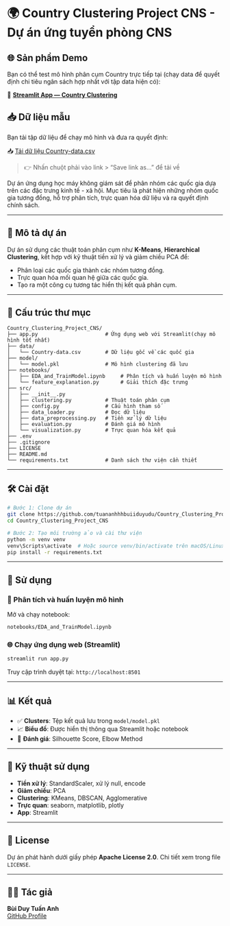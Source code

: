 # 🌍 Country Clustering Project CNS - Dự án ứng tuyển phòng CNS
## 🌐 Sản phẩm Demo
Bạn có thể test mô hình phân cụm Country trực tiếp tại (chạy data để quyết định chi tiêu ngân sách hợp nhất với tập data hiện có):

🔗 [**Streamlit App — Country Clustering**](https://countryclusteringprojectcns-jnt7sslytihlcjmk85nf6r.streamlit.app/)


## 📥 Dữ liệu mẫu

Bạn tải tập dữ liệu để chạy mô hình và đưa ra quyết định:

📥 [Tải dữ liệu Country-data.csv](https://github.com/tuananhhhbuiiduyudu/Country_Clustering_Project_CNS/raw/main/data/Country-data.csv)
> 👉 Nhấn chuột phải vào link > “Save link as...” để tải về


Dự án ứng dụng học máy không giám sát để phân nhóm các quốc gia dựa trên các đặc trưng kinh tế - xã hội. Mục tiêu là phát hiện những nhóm quốc gia tương đồng, hỗ trợ phân tích, trực quan hóa dữ liệu và ra quyết định chính sách.

---

## 📌 Mô tả dự án

Dự án sử dụng các thuật toán phân cụm như **K-Means**, **Hierarchical Clustering**,  kết hợp với kỹ thuật tiền xử lý và giảm chiều PCA để:

- Phân loại các quốc gia thành các nhóm tương đồng.
- Trực quan hóa mối quan hệ giữa các quốc gia.
- Tạo ra một công cụ tương tác hiển thị kết quả phân cụm.

---

## 📁 Cấu trúc thư mục

```
Country_Clustering_Project_CNS/
├── app.py                      # Ứng dụng web với Streamlit(chạy mô hình tốt nhất)
├── data/
│   └── Country-data.csv        # Dữ liệu gốc về các quốc gia
├── model/
│   └── model.pkl               # Mô hình clustering đã lưu
├── notebooks/
│   ├── EDA_and_TrainModel.ipynb     # Phân tích và huấn luyện mô hình
│   └── feature_explanation.py       # Giải thích đặc trưng
├── src/                        
│   ├── __init__.py
│   ├── clustering.py           # Thuật toán phân cụm
│   ├── config.py               # Cấu hình tham số
│   ├── data_loader.py          # Đọc dữ liệu
│   ├── data_preprocessing.py   # Tiền xử lý dữ liệu
│   ├── evaluation.py           # Đánh giá mô hình
│   └── visualization.py        # Trực quan hóa kết quả
├── .env
├── .gitignore
├── LICENSE
├── README.md
└── requirements.txt            # Danh sách thư viện cần thiết
```

---

## 🛠️ Cài đặt

```bash
# Bước 1: Clone dự án
git clone https://github.com/tuananhhhbuiiduyudu/Country_Clustering_Project_CNS.git
cd Country_Clustering_Project_CNS

# Bước 2: Tạo môi trường ảo và cài thư viện
python -m venv venv
venv\Scripts\activate  # Hoặc source venv/bin/activate trên macOS/Linux
pip install -r requirements.txt
```

---

## 🚀 Sử dụng

### 🔬 Phân tích và huấn luyện mô hình

Mở và chạy notebook:
```bash
notebooks/EDA_and_TrainModel.ipynb
```

### 🌐 Chạy ứng dụng web (Streamlit)

```bash
streamlit run app.py
```

Truy cập trình duyệt tại: `http://localhost:8501`

---

## 📊 Kết quả

- ✅ **Clusters**: Tệp kết quả lưu trong `model/model.pkl`
- 📈 **Biểu đồ**: Được hiển thị thông qua Streamlit hoặc notebook
- 🧠 **Đánh giá**: Silhouette Score, Elbow Method

---

## 🔧 Kỹ thuật sử dụng

- **Tiền xử lý**: StandardScaler, xử lý null, encode
- **Giảm chiều**: PCA
- **Clustering**: KMeans, DBSCAN, Agglomerative
- **Trực quan**: seaborn, matplotlib, plotly
- **App**: Streamlit

---

## 📄 License

Dự án phát hành dưới giấy phép **Apache License 2.0**. Chi tiết xem trong file `LICENSE`.

---

## 👨‍💻 Tác giả

**Bùi Duy Tuấn Anh**  
[GitHub Profile](https://github.com/tuananhhhbuiiduyudu)
